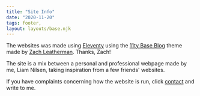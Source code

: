 ```yaml
---
title: "Site Info"
date: "2020-11-20"
tags: footer,
layout: layouts/base.njk
---
```

The websites was made using [Eleventy](https://www.11ty.dev/) using the [11ty Base Blog](https://github.com/11ty/eleventy-base-blog) theme made by [Zach Leatherman](https://www.zachleat.com/). Thanks, Zach!

The site is a mix between a personal and professional webpage made by me, Liam Nilsen, taking inspiration from a few friends' websites.

If you have complaints concerning how the website is run, click [contact](/contact/) and write to me.